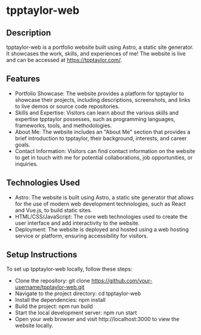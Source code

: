 # tpptaylor-web

## Description

tpptaylor-web is a portfolio website built using Astro, a static site generator. It showcases the work, skills, and
experiences of me! The website is live and can be accessed at https://tpptaylor.com/.

## Features

* Portfolio Showcase: The website provides a platform for tpptaylor to showcase their projects, including descriptions,
  screenshots, and links to live demos or source code repositories.
* Skills and Expertise: Visitors can learn about the various skills and expertise tpptaylor possesses, such as
  programming languages, frameworks, tools, and methodologies.
* About Me: The website includes an "About Me" section that provides a brief introduction to tpptaylor, their
  background, interests, and career goals.
* Contact Information: Visitors can find contact information on the website to get in touch with me for potential
  collaborations, job opportunities, or inquiries.

## Technologies Used

* Astro: The website is built using Astro, a static site generator that allows for the use of modern web development
  technologies, such as React and Vue.js, to build static sites.
* HTML/CSS/JavaScript: The core web technologies used to create the user interface and add interactivity to the website.
* Deployment: The website is deployed and hosted using a web hosting service or platform, ensuring accessibility for
  visitors.

## Setup Instructions

To set up tpptaylor-web locally, follow these steps:

* Clone the repository: git clone https://github.com/your-username/tpptaylor-web.git
* Navigate to the project directory: cd tpptaylor-web
* Install the dependencies: npm install
* Build the project: npm run build
* Start the local development server: npm run start
* Open your web browser and visit http://localhost:3000 to view the website locally.
